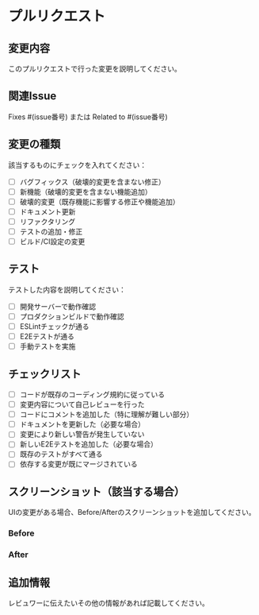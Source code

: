 # プルリクエスト

## 変更内容
このプルリクエストで行った変更を説明してください。

## 関連Issue
Fixes #(issue番号)
または
Related to #(issue番号)

## 変更の種類
該当するものにチェックを入れてください：
- [ ] バグフィックス（破壊的変更を含まない修正）
- [ ] 新機能（破壊的変更を含まない機能追加）
- [ ] 破壊的変更（既存機能に影響する修正や機能追加）
- [ ] ドキュメント更新
- [ ] リファクタリング
- [ ] テストの追加・修正
- [ ] ビルド/CI設定の変更

## テスト
テストした内容を説明してください：
- [ ] 開発サーバーで動作確認
- [ ] プロダクションビルドで動作確認
- [ ] ESLintチェックが通る
- [ ] E2Eテストが通る
- [ ] 手動テストを実施

## チェックリスト
- [ ] コードが既存のコーディング規約に従っている
- [ ] 変更内容について自己レビューを行った
- [ ] コードにコメントを追加した（特に理解が難しい部分）
- [ ] ドキュメントを更新した（必要な場合）
- [ ] 変更により新しい警告が発生していない
- [ ] 新しいE2Eテストを追加した（必要な場合）
- [ ] 既存のテストがすべて通る
- [ ] 依存する変更が既にマージされている

## スクリーンショット（該当する場合）
UIの変更がある場合、Before/Afterのスクリーンショットを追加してください。

### Before

### After

## 追加情報
レビュワーに伝えたいその他の情報があれば記載してください。
